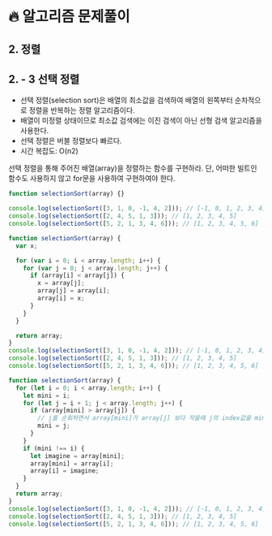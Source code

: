 # 🔥 알고리즘 문제풀이

## 2. 정렬

## 2. - 3 선택 정렬

- 선택 정렬(selection sort)은 배열의 최소값을 검색하여 배열의 왼쪽부터 순차적으로 정렬을 반복하는 정렬 알고리즘이다.
- 배열이 미정렬 상태이므로 최소값 검색에는 이진 검색이 아닌 선형 검색 알고리즘을 사용한다.
- 선택 정렬은 버블 정렬보다 빠르다.
- 시간 복잡도: O(n2)

선택 정렬을 통해 주어진 배열(array)을 정렬하는 함수를 구현하라. 단, 어떠한 빌트인 함수도 사용하지 않고 for문을 사용하여 구현하여야 한다.

```javascript
function selectionSort(array) {}

console.log(selectionSort([3, 1, 0, -1, 4, 2])); // [-1, 0, 1, 2, 3, 4]
console.log(selectionSort([2, 4, 5, 1, 3])); // [1, 2, 3, 4, 5]
console.log(selectionSort([5, 2, 1, 3, 4, 6])); // [1, 2, 3, 4, 5, 6]
```

```javascript
function selectionSort(array) {
  var x;

  for (var i = 0; i < array.length; i++) {
    for (var j = 0; j < array.length; j++) {
      if (array[i] < array[j]) {
        x = array[j];
        array[j] = array[i];
        array[i] = x;
      }
    }
  }

  return array;
}
console.log(selectionSort([3, 1, 0, -1, 4, 2])); // [-1, 0, 1, 2, 3, 4]
console.log(selectionSort([2, 4, 5, 1, 3])); // [1, 2, 3, 4, 5]
console.log(selectionSort([5, 2, 1, 3, 4, 6])); // [1, 2, 3, 4, 5, 6]
```

```javascript
function selectionSort(array) {
  for (let i = 0; i < array.length; i++) {
    let mini = i;
    for (let j = i + 1; j < array.length; j++) {
      if (array[mini] > array[j]) {
        // j를 순회하면서 array[mini]가 array[j] 보다 작을때 j의 index값을 mini변수에 저장
        mini = j;
      }
    }
    if (mini !== i) {
      let imagine = array[mini];
      array[mini] = array[i];
      array[i] = imagine;
    }
  }
  return array;
}
console.log(selectionSort([3, 1, 0, -1, 4, 2])); // [-1, 0, 1, 2, 3, 4]
console.log(selectionSort([2, 4, 5, 1, 3])); // [1, 2, 3, 4, 5]
console.log(selectionSort([5, 2, 1, 3, 4, 6])); // [1, 2, 3, 4, 5, 6]
```
